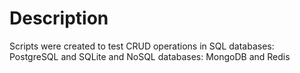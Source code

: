 # Description
Scripts were created to test CRUD operations in SQL databases: PostgreSQL and SQLite and NoSQL databases: MongoDB and Redis
